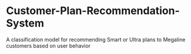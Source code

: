 # Customer-Plan-Recommendation-System
A classification model for recommending Smart or Ultra plans to Megaline customers based on user behavior
